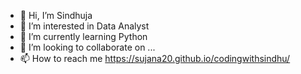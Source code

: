 - 👋 Hi, I’m Sindhuja
- 👀 I’m interested in Data Analyst
- 🌱 I’m currently learning Python
- 💞️ I’m looking to collaborate on ...
- 📫 How to reach me https://sujana20.github.io/codingwithsindhu/

<!---
sujana20/sujana20 is a ✨ special ✨ repository because its `README.md` (this file) appears on your GitHub profile.
You can click the Preview link to take a look at your changes.
--->
